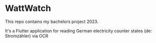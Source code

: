 # WattWatch

This repo contains my bachelors project 2023.

It's a Flutter application for reading German electricity counter states (de: Stromzähler) via OCR
